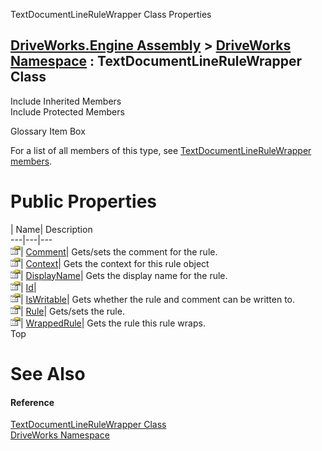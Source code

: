 TextDocumentLineRuleWrapper Class Properties   
  
[DriveWorks.Engine Assembly](topic2156.md) > [DriveWorks Namespace](topic2159.md) : TextDocumentLineRuleWrapper Class  
---  
  
Include Inherited Members    
Include Protected Members    


Glossary Item Box

For a list of all members of this type, see [TextDocumentLineRuleWrapper members](topic5677.md).

# Public Properties

| Name| Description  
---|---|---  
![Public Property](dotnetimages/publicProperty.gif)| [Comment](topic5684.md)| Gets/sets the comment for the rule.   
![Public Property](dotnetimages/publicProperty.gif)| [Context](topic5685.md)| Gets the context for this rule object   
![Public Property](dotnetimages/publicProperty.gif)| [DisplayName](topic5686.md)| Gets the display name for the rule.   
![Public Property](dotnetimages/publicProperty.gif)| [Id](topic5687.md)|   
![Public Property](dotnetimages/publicProperty.gif)| [IsWritable](topic5688.md)| Gets whether the rule and comment can be written to.   
![Public Property](dotnetimages/publicProperty.gif)| [Rule](topic5689.md)| Gets/sets the rule.   
![Public Property](dotnetimages/publicProperty.gif)| [WrappedRule](topic5690.md)| Gets the rule this rule wraps.   
Top

# See Also

#### Reference

[TextDocumentLineRuleWrapper Class](topic5676.md)   
[DriveWorks Namespace](topic2159.md)


